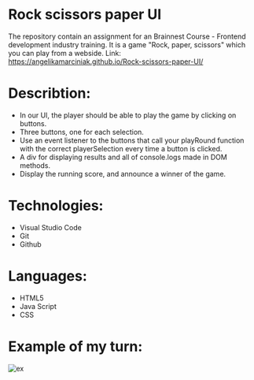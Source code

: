 # Rock scissors paper UI
The repository contain an assignment for an Brainnest Course - Frontend development industry training.
It is a game "Rock, paper, scissors" which you can play from a webside. 
Link: https://angelikamarciniak.github.io/Rock-scissors-paper-UI/

# Describtion:
- In our UI, the player should be able to play the game by clicking on buttons.
- Three buttons, one for each selection. 
- Use an event listener to the buttons that call your playRound function with the correct playerSelection every time a button is clicked. 
- A div for displaying results and all of console.logs made in DOM methods.
- Display the running score, and announce a winner of the game.



# Technologies:
- Visual Studio Code
- Git
- Github

# Languages:
- HTML5
- Java Script
- CSS

# Example of my turn:

![ex](https://user-images.githubusercontent.com/104442170/180058483-9792f515-138d-4420-8213-2ab3c882e813.png)
